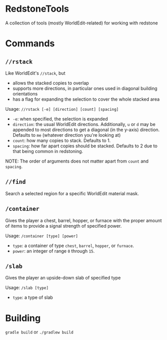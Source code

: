 # RedstoneTools
A collection of tools (mostly WorldEdit-related) for working with redstone

# Commands
## `//rstack`
Like WorldEdit's `//stack`, but 
- allows the stacked copies to overlap
- supports more directions, in particular ones used in diagonal building orientations
- has a flag for expanding the selection to cover the whole stacked area
    
Usage: `//rstack [-e] [direction] [count] [spacing]`
- `-e`: when specified, the selection is expanded
- `direction`: the usual WorldEdit directions. Additionally, `u` or `d` may be appended to
most directions to get a diagonal (in the y-axis) direction. Defaults to `me`
(whatever direction you're looking at)
- `count`: how many copies to stack. Defaults to 1.
- `spacing`: how far apart copies should be stacked. Defaults to 2 due to that being
common in redstoning.

NOTE: The order of arguments does not matter apart from `count` and `spacing`.

## `//find`
Search a selected region for a specific WorldEdit material mask.

## `/container`
Gives the player a chest, barrel, hopper, or furnace with the proper amount of items to provide a signal strength of specified power.

Usage: `/container [type] [power]`
- `type`: a container of type `chest`, `barrel`, `hopper`, or `furnace`.
- `power`: an integer of range `0` through `15`. 

## `/slab`
Gives the player an upside-down slab of specified type

Usage: `/slab [type]`
- `type`: a type of slab

# Building
`gradle build` or `./gradlew build`
